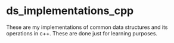 # ds_implementations_cpp

These are my implementations of common data structures and its operations in c++. These are done just for learning purposes. 
